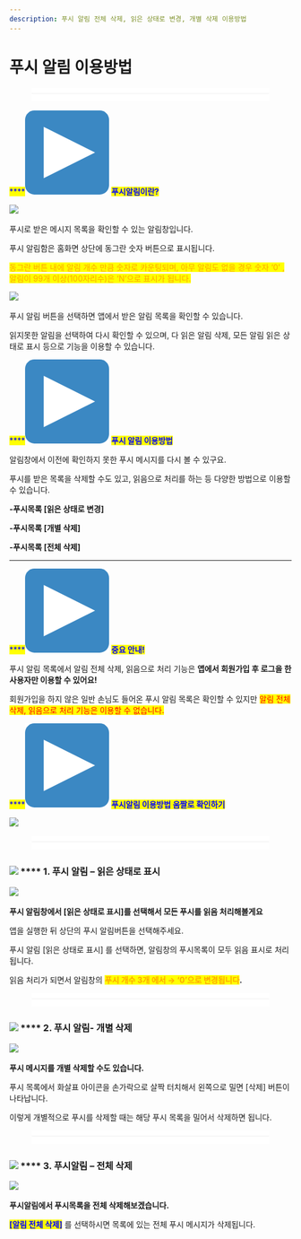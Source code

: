 ```yaml
---
description: 푸시 알림 전체 삭제, 읽은 상태로 변경, 개별 삭제 이용방법
---
```


# 푸시 알림 이용방법

<figure><img src="../../../.gitbook/assets/구분선 (4).PNG" alt=""><figcaption></figcaption></figure>

<mark style="color:blue;">****</mark><img src="../../../.gitbook/assets/image.png" alt="" data-size="line"> <mark style="color:blue;">**푸시알림이란?**</mark>

![](https://wp.swing2app.co.kr/wp-content/uploads/2018/10/%ED%91%B8%EC%8B%9C%EC%95%8C%EB%A6%BC%EB%A9%94%EC%8B%9C%EC%A7%801.png)

푸시로 받은 메시지 목록을 확인할 수 있는 알림창입니다.

푸시 알림함은 홈화면 상단에 동그란 숫자 버튼으로 표시됩니다.

<mark style="color:orange;">동그란 버튼 내에 알림 개수 만큼  숫자로 카운팅되며, 아무 알림도 없을 경우 숫자 ‘0’ , 알림이 99개 이상(100자리수)은 ‘N’으로 표시가 됩니다.</mark>&#x20;

&#x20;<mark style="color:purple;"></mark>&#x20;

![](https://wp.swing2app.co.kr/wp-content/uploads/2018/10/%ED%91%B8%EC%8B%9C%EC%95%8C%EB%A6%BC%EB%A9%94%EC%8B%9C%EC%A7%802-1.png)

푸시 알림 버튼을 선택하면 앱에서 받은 알림 목록을 확인할 수 있습니다.

읽지못한 알림을 선택하여 다시 확인할 수 있으며, 다 읽은 알림 삭제, 모든 알림 읽은 상태로 표시 등으로 기능을 이용할 수 있습니다.&#x20;



<mark style="color:blue;">****</mark><img src="../../../.gitbook/assets/image.png" alt="" data-size="line"> <mark style="color:blue;">**푸시 알림 이용방법**</mark>

알림창에서 이전에 확인하지 못한 푸시 메시지를 다시 볼 수 있구요.&#x20;

푸시를 받은 목록을 삭제할 수도 있고, 읽음으로 처리를 하는 등 다양한 방법으로 이용할 수 있습니다.

**-푸시목록 \[읽은 상태로 변경]**

**-푸시목록 \[개별 삭제]**

**-푸시목록 \[전체 삭제]**

****

<mark style="color:blue;">****</mark><img src="../../../.gitbook/assets/image.png" alt="" data-size="line"> <mark style="color:blue;">**중요 안내!**</mark>

푸시 알림 목록에서 알림 전체 삭제, 읽음으로 처리 기능은 **앱에서 회원가입 후 로그을 한 사용자만 이용할 수 있어요!**

회원가입을 하지 않은 일반 손님도 들어온 푸시 알림 목록은 확인할 수 있지만 <mark style="color:red;">알림 전체 삭제, 읽음으로 처리 기능은 이용할 수 없습니다.</mark>

<mark style="color:red;"></mark>

<mark style="color:blue;">****</mark><img src="../../../.gitbook/assets/image.png" alt="" data-size="line"> <mark style="color:blue;">**푸시알림 이용방법 움짤로 확인하기**</mark>

![](https://wp.swing2app.co.kr/wp-content/uploads/2018/10/%EB%85%B9%ED%99%94\_2021\_04\_02\_16\_43\_48\_324.gif)

<figure><img src="../../../.gitbook/assets/구분선 (4).PNG" alt=""><figcaption></figcaption></figure>

### ![](https://wp.swing2app.co.kr/wp-content/uploads/2018/09/%EB%8B%A8%EB%9D%BD1-1.png) **** 1. 푸시 알림 – 읽은 상태로  표시

![](https://wp.swing2app.co.kr/wp-content/uploads/2018/10/%ED%91%B8%EC%8B%9C%EC%95%8C%EB%A6%BC%EB%A9%94%EC%8B%9C%EC%A7%803.png)

**푸시 알림창에서 **<mark style="color:blue;">**\[읽은 상태로 표시]**</mark>**를 선택해서 모든 푸시를 읽음 처리해볼게요**

앱을 실행한 뒤 상단의 푸시 알림버튼을 선택해주세요.

푸시 알림 \[읽은 상태로 표시] 를 선택하면, 알림창의 푸시목록이 모두 읽음 표시로 처리됩니다.

읽음 처리가 되면서 알림창의 <mark style="color:orange;">**푸시 개수 3개 에서 → ‘0’으로 변경됩니다**</mark>**.**

<figure><img src="../../../.gitbook/assets/구분선 (4).PNG" alt=""><figcaption></figcaption></figure>

### ![](https://wp.swing2app.co.kr/wp-content/uploads/2018/09/%EB%8B%A8%EB%9D%BD1-1.png) **** 2. 푸시 알림- 개별 삭제

![](https://wp.swing2app.co.kr/wp-content/uploads/2018/10/%ED%91%B8%EC%8B%9C%EC%95%8C%EB%A6%BC%EB%A9%94%EC%8B%9C%EC%A7%804-1.png)

**푸시 메시지를 개별 삭제할 수도 있습니다.**

푸시 목록에서 화살표 아이콘을 손가락으로 살짝 터치해서 왼쪽으로 밀면 \[삭제] 버튼이 나타납니다.

이렇게 개별적으로 푸시를 삭제할 때는 해당 푸시 목록을 밀어서 삭제하면 됩니다.

<figure><img src="../../../.gitbook/assets/구분선 (4).PNG" alt=""><figcaption></figcaption></figure>

### ![](https://wp.swing2app.co.kr/wp-content/uploads/2018/09/%EB%8B%A8%EB%9D%BD1-1.png) **** 3. 푸시알림 – 전체 삭제

![](https://wp.swing2app.co.kr/wp-content/uploads/2018/10/%ED%91%B8%EC%8B%9C%EC%95%8C%EB%A6%BC%EB%A9%94%EC%8B%9C%EC%A7%805.png)

**푸시알림에서 푸시목록을 전체 삭제해보겠습니다.**

<mark style="color:blue;">**\[알림 전체 삭제]**</mark> 를 선택하시면 목록에 있는 전체 푸시 메시지가 삭제됩니다.

